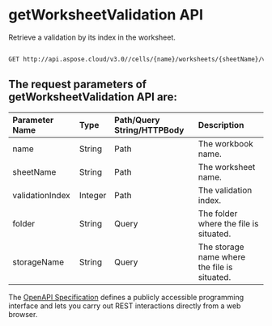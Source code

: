 # **getWorksheetValidation API**

Retrieve a validation by its index in the worksheet. 

```bash

GET http://api.aspose.cloud/v3.0//cells/{name}/worksheets/{sheetName}/validations/{validationIndex}

```

## The request parameters of **getWorksheetValidation** API are: 

| Parameter Name | Type | Path/Query String/HTTPBody | Description | 
| :- | :- | :- |:- | 
|name|String|Path|The workbook name.|
|sheetName|String|Path|The worksheet name.|
|validationIndex|Integer|Path|The validation index.|
|folder|String|Query|The folder where the file is situated.|
|storageName|String|Query|The storage name where the file is situated.|


The [OpenAPI Specification](https://reference.aspose.cloud/cells/#/WorksheetValidationsController/GetWorksheetValidation) defines a publicly accessible programming interface and lets you carry out REST interactions directly from a web browser.
